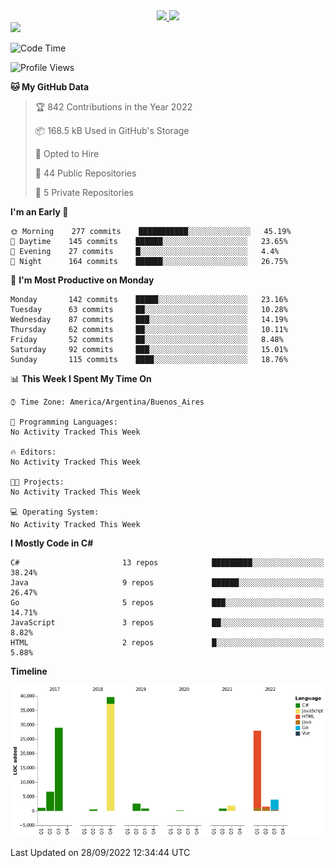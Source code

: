 <div align="center">
  <a href="https://github.com/arielsrv">
    <img height="180em" src="https://github-readme-stats.vercel.app/api?username=arielsrv&show_icons=true&theme=radical&include_all_commits=true&count_private=true"/>
    <img height="180em" src="https://github-readme-stats.vercel.app/api/top-langs/?username=arielsrv&layout=compact&langs_count=7&theme=radical"/>
</div>

<div>
  <a href="https://www.linkedin.com/in/arielpineiro/" target="_blank"><img src="https://img.shields.io/badge/-LinkedIn-%230077B5?style=for-the-badge&logo=linkedin&logoColor=white" target="_blank"></a>
</div>

<!--START_SECTION:waka-->
![Code Time](http://img.shields.io/badge/Code%20Time-0%20secs-blue)

![Profile Views](http://img.shields.io/badge/Profile%20Views-0-blue)

**🐱 My GitHub Data** 

> 🏆 842 Contributions in the Year 2022
 > 
> 📦 168.5 kB Used in GitHub's Storage 
 > 
> 💼 Opted to Hire
 > 
> 📜 44 Public Repositories 
 > 
> 🔑 5 Private Repositories  
 > 
**I'm an Early 🐤** 

```text
🌞 Morning    277 commits    ███████████░░░░░░░░░░░░░░   45.19% 
🌆 Daytime    145 commits    ██████░░░░░░░░░░░░░░░░░░░   23.65% 
🌃 Evening    27 commits     █░░░░░░░░░░░░░░░░░░░░░░░░   4.4% 
🌙 Night      164 commits    ██████░░░░░░░░░░░░░░░░░░░   26.75%

```
📅 **I'm Most Productive on Monday** 

```text
Monday       142 commits    █████░░░░░░░░░░░░░░░░░░░░   23.16% 
Tuesday      63 commits     ██░░░░░░░░░░░░░░░░░░░░░░░   10.28% 
Wednesday    87 commits     ███░░░░░░░░░░░░░░░░░░░░░░   14.19% 
Thursday     62 commits     ██░░░░░░░░░░░░░░░░░░░░░░░   10.11% 
Friday       52 commits     ██░░░░░░░░░░░░░░░░░░░░░░░   8.48% 
Saturday     92 commits     ███░░░░░░░░░░░░░░░░░░░░░░   15.01% 
Sunday       115 commits    ████░░░░░░░░░░░░░░░░░░░░░   18.76%

```


📊 **This Week I Spent My Time On** 

```text
⌚︎ Time Zone: America/Argentina/Buenos_Aires

💬 Programming Languages: 
No Activity Tracked This Week

🔥 Editors: 
No Activity Tracked This Week

🐱‍💻 Projects: 
No Activity Tracked This Week

💻 Operating System: 
No Activity Tracked This Week

```

**I Mostly Code in C#** 

```text
C#                       13 repos            █████████░░░░░░░░░░░░░░░░   38.24% 
Java                     9 repos             ██████░░░░░░░░░░░░░░░░░░░   26.47% 
Go                       5 repos             ███░░░░░░░░░░░░░░░░░░░░░░   14.71% 
JavaScript               3 repos             ██░░░░░░░░░░░░░░░░░░░░░░░   8.82% 
HTML                     2 repos             █░░░░░░░░░░░░░░░░░░░░░░░░   5.88%

```


**Timeline**

![Chart not found](https://raw.githubusercontent.com/arielsrv/arielsrv/main/charts/bar_graph.png) 


 Last Updated on 28/09/2022 12:34:44 UTC
<!--END_SECTION:waka-->
